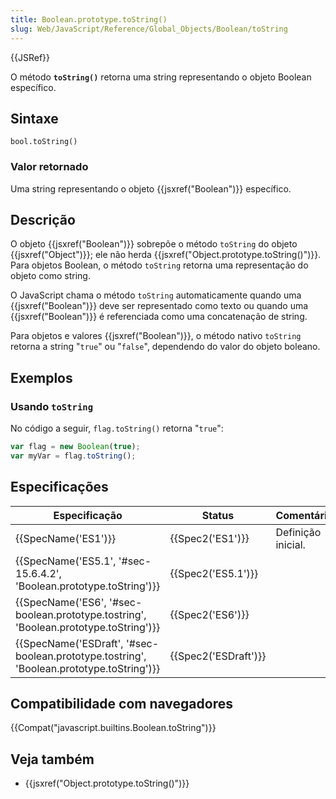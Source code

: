 ```yaml
---
title: Boolean.prototype.toString()
slug: Web/JavaScript/Reference/Global_Objects/Boolean/toString
---
```


{{JSRef}}

O método **`toString()`** retorna uma string representando o objeto Boolean específico.

## Sintaxe

```
bool.toString()
```

### Valor retornado

Uma string representando o objeto {{jsxref("Boolean")}} específico.

## Descrição

O objeto {{jsxref("Boolean")}} sobrepõe o método `toString` do objeto {{jsxref("Object")}}; ele não herda {{jsxref("Object.prototype.toString()")}}. Para objetos Boolean, o método `toString` retorna uma representação do objeto como string.

O JavaScript chama o método `toString` automaticamente quando uma {{jsxref("Boolean")}} deve ser representado como texto ou quando uma {{jsxref("Boolean")}} é referenciada como uma concatenação de string.

Para objetos e valores {{jsxref("Boolean")}}, o método nativo `toString` retorna a string "`true`" ou "`false`", dependendo do valor do objeto boleano.

## Exemplos

### Usando `toString`

No código a seguir, `flag.toString()` retorna "`true`":

```js
var flag = new Boolean(true);
var myVar = flag.toString();
```

## Especificações

| Especificação                                                                            | Status               | Comentário         |
| ---------------------------------------------------------------------------------------- | -------------------- | ------------------ |
| {{SpecName('ES1')}}                                                                      | {{Spec2('ES1')}}     | Definição inicial. |
| {{SpecName('ES5.1', '#sec-15.6.4.2', 'Boolean.prototype.toString')}}                     | {{Spec2('ES5.1')}}   |                    |
| {{SpecName('ES6', '#sec-boolean.prototype.tostring', 'Boolean.prototype.toString')}}     | {{Spec2('ES6')}}     |                    |
| {{SpecName('ESDraft', '#sec-boolean.prototype.tostring', 'Boolean.prototype.toString')}} | {{Spec2('ESDraft')}} |                    |

## Compatibilidade com navegadores

{{Compat("javascript.builtins.Boolean.toString")}}

## Veja também

- {{jsxref("Object.prototype.toString()")}}
